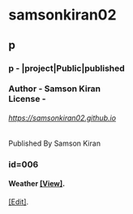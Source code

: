 # samsonkiran02
## p
### p - |project|Public|published <br><br> Author - Samson Kiran <br> License - 
###### https://samsonkiran02.github.io
Published By Samson Kiran


### id=006
#### Weather [[View]](https://samsonkiran02.github.io/p/id=006/index.html).                                              
   [[Edit]](https://github.com/samsonkiran02/p/tree/main/id%3D006).                                              
